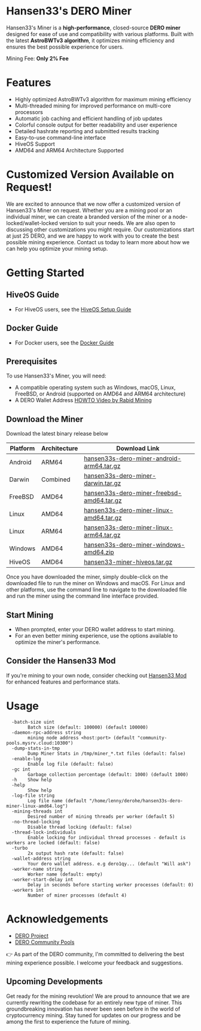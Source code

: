 # Hansen33's DERO Miner

Hansen33's Miner is a **high-performance**, closed-source **DERO miner** designed for ease of use and compatibility with various platforms. Built with the latest **AstroBWTv3 algorithm**, it optimizes mining efficiency and ensures the best possible experience for users.

Mining Fee: **Only 2% Fee**

# Features

- Highly optimized AstroBWTv3 algorithm for maximum mining efficiency
- Multi-threaded mining for improved performance on multi-core processors
- Automatic job caching and efficient handling of job updates
- Colorful console output for better readability and user experience
- Detailed hashrate reporting and submitted results tracking
- Easy-to-use command-line interface
- HiveOS Support
- AMD64 and ARM64 Architecture Supported

# Customized Version Available on Request!

We are excited to announce that we now offer a customized version of Hansen33's Miner on request. Whether you are a mining pool or an individual miner, we can create a branded version of the miner or a node-locked/wallet-locked version to suit your needs. We are also open to discussing other customizations you might require. Our customizations start at just 25 DERO, and we are happy to work with you to create the best possible mining experience. Contact us today to learn more about how we can help you optimize your mining setup.

# Getting Started

## HiveOS Guide

- For HiveOS users, see the [HiveOS Setup Guide](HiveOS.md)

## Docker Guide

- For Docker users, see the [Docker Guide](Docker.md)

## Prerequisites

To use Hansen33's Miner, you will need:

- A compatible operating system such as Windows, macOS, Linux, FreeBSD, or Android (supported on AMD64 and ARM64 architecture)
- A DERO Wallet Address [HOWTO Video by Rabid Mining](https://www.youtube.com/watch?v=yjdudIZ5PfI)


## Download the Miner

Download the latest binary release below

| Platform | Architecture | Download Link |
| -------- | ------------ | ------------- |
| Android  | ARM64        | [hansen33s-dero-miner-android-arm64.tar.gz](https://github.com/Hansen333/Hansen33-s-DERO-Miner/releases/latest/download/hansen33s-dero-miner-android-arm64.tar.gz) |
| Darwin   | Combined     | [ hansen33s-dero-miner-darwin.tar.gz ](https://github.com/Hansen333/Hansen33-s-DERO-Miner/releases/latest/download/hansen33s-dero-miner-darwin.tar.gz) |
| FreeBSD  | AMD64        | [hansen33s-dero-miner-freebsd-amd64.tar.gz](https://github.com/Hansen333/Hansen33-s-DERO-Miner/releases/latest/download/hansen33s-dero-miner-freebsd-amd64.tar.gz) |
| Linux    | AMD64        | [hansen33s-dero-miner-linux-amd64.tar.gz](https://github.com/Hansen333/Hansen33-s-DERO-Miner/releases/latest/download/hansen33s-dero-miner-linux-amd64.tar.gz) |
| Linux    | ARM64        | [hansen33s-dero-miner-linux-arm64.tar.gz](https://github.com/Hansen333/Hansen33-s-DERO-Miner/releases/latest/download/hansen33s-dero-miner-linux-arm64.tar.gz) |
| Windows  | AMD64        | [hansen33s-dero-miner-windows-amd64.zip](https://github.com/Hansen333/Hansen33-s-DERO-Miner/releases/latest/download/hansen33s-dero-miner-windows-amd64.exe.zip) |
| HiveOS   | AMD64        | [hansen33-miner-hiveos.tar.gz](https://github.com/Hansen333/Hansen33-s-DERO-Miner/releases/latest/download/hansen33-miner-hiveos.tar.gz) |


Once you have downloaded the miner, simply double-click on the downloaded file to run the miner on Windows and macOS. For Linux and other platforms, use the command line to navigate to the downloaded file and run the miner using the command line interface provided.

## Start Mining

- When prompted, enter your DERO wallet address to start mining.
- For an even better mining experience, use the options available to optimize the miner's performance.

## Consider the Hansen33 Mod

If you're mining to your own node, consider checking out [Hansen33 Mod](https://github.com/Hansen333/derohe-Hansen33-mod/releases) for enhanced features and performance stats.

# Usage

```
  -batch-size uint
    	Batch size (default: 100000) (default 100000)
  -daemon-rpc-address string
    	mining node address <host:port> (default "community-pools.mysrv.cloud:10300")
  -dump-stats-in-tmp
    	Dump Miner Stats in /tmp/miner_*.txt files (default: false)
  -enable-log
    	Enable log file (default: false)
  -gc int
    	Garbage collection percentage (default: 1000) (default 1000)
  -h	Show help
  -help
    	Show help
  -log-file string
    	Log file name (default "/home/lenny/derohe/hansen33s-dero-miner-linux-amd64.log")
  -mining-threads int
    	Desired number of mining threads per worker (default 5)
  -no-thread-locking
    	Disable thread locking (default: false)
  -thread-lock-individuals
    	Enable locking for individual thread processes - default is workers are locked (default: false)
  -turbo
    	2x output hash rate (default: false)
  -wallet-address string
    	Your dero wallet address. e.g dero1qy... (default "Will ask")
  -worker-name string
    	Worker name (default: empty)
  -worker-start-delay int
    	Delay in seconds before starting worker processes (default: 0)
  -workers int
    	Number of miner processes (default 4)
```

# Acknowledgements

- [DERO Project](https://github.com/deroproject/derohe)
- [DERO Community Pools](https://community-pools.mysrv.cloud/)

👉 As part of the DERO community, I'm committed to delivering the best mining experience possible. I welcome your feedback and suggestions.

## Upcoming Developments

Get ready for the mining revolution! We are proud to announce that we are currently rewriting the codebase for an entirely new type of miner. This groundbreaking innovation has never been seen before in the world of cryptocurrency mining. Stay tuned for updates on our progress and be among the first to experience the future of mining.